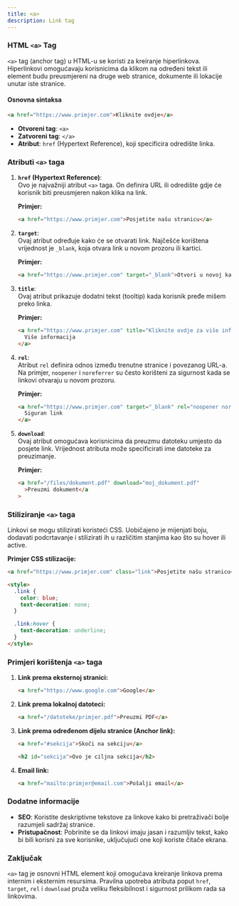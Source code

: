 ```yaml
---
title: <a>
description: Link tag
---
```


### HTML `<a>` Tag

`<a>` tag (anchor tag) u HTML-u se koristi za kreiranje hiperlinkova. Hiperlinkovi omogućavaju korisnicima da klikom na određeni tekst ili element budu preusmjereni na druge web stranice, dokumente ili lokacije unutar iste stranice.

#### Osnovna sintaksa

```html
<a href="https://www.primjer.com">Kliknite ovdje</a>
```

- **Otvoreni tag**: `<a>`
- **Zatvoreni tag**: `</a>`
- **Atribut**: `href` (Hypertext Reference), koji specificira odredište linka.

### Atributi `<a>` taga

1. **`href` (Hypertext Reference)**:  
   Ovo je najvažniji atribut `<a>` taga. On definira URL ili odredište gdje će korisnik biti preusmjeren nakon klika na link.

   **Primjer:**

   ```html
   <a href="https://www.primjer.com">Posjetite našu stranicu</a>
   ```

2. **`target`**:  
   Ovaj atribut određuje kako će se otvarati link. Najčešće korištena vrijednost je `_blank`, koja otvara link u novom prozoru ili kartici.

   **Primjer:**

   ```html
   <a href="https://www.primjer.com" target="_blank">Otvori u novoj kartici</a>
   ```

3. **`title`**:  
   Ovaj atribut prikazuje dodatni tekst (tooltip) kada korisnik pređe mišem preko linka.

   **Primjer:**

   ```html
   <a href="https://www.primjer.com" title="Kliknite ovdje za više informacija">
     Više informacija
   </a>
   ```

4. **`rel`**:  
   Atribut `rel` definira odnos između trenutne stranice i povezanog URL-a. Na primjer, `noopener` i `noreferrer` su često korišteni za sigurnost kada se linkovi otvaraju u novom prozoru.

   **Primjer:**

   ```html
   <a href="https://www.primjer.com" target="_blank" rel="noopener noreferrer">
     Siguran link
   </a>
   ```

5. **`download`**:  
   Ovaj atribut omogućava korisnicima da preuzmu datoteku umjesto da posjete link. Vrijednost atributa može specificirati ime datoteke za preuzimanje.

   **Primjer:**

   ```html
   <a href="/files/dokument.pdf" download="moj_dokument.pdf"
     >Preuzmi dokument</a
   >
   ```

### Stiliziranje `<a>` taga

Linkovi se mogu stilizirati koristeći CSS. Uobičajeno je mijenjati boju, dodavati podcrtavanje i stilizirati ih u različitim stanjima kao što su hover ili active.

**Primjer CSS stilizacije:**

```html
<a href="https://www.primjer.com" class="link">Posjetite našu stranicu</a>

<style>
  .link {
    color: blue;
    text-decoration: none;
  }

  .link:hover {
    text-decoration: underline;
  }
</style>
```

### Primjeri korištenja `<a>` taga

1. **Link prema eksternoj stranici:**

   ```html
   <a href="https://www.google.com">Google</a>
   ```

2. **Link prema lokalnoj datoteci:**

   ```html
   <a href="/datoteke/primjer.pdf">Preuzmi PDF</a>
   ```

3. **Link prema određenom dijelu stranice (Anchor link):**

   ```html
   <a href="#sekcija">Skoči na sekciju</a>

   <h2 id="sekcija">Ovo je ciljna sekcija</h2>
   ```

4. **Email link:**
   ```html
   <a href="mailto:primjer@email.com">Pošalji email</a>
   ```

### Dodatne informacije

- **SEO**: Koristite deskriptivne tekstove za linkove kako bi pretraživači bolje razumjeli sadržaj stranice.
- **Pristupačnost**: Pobrinite se da linkovi imaju jasan i razumljiv tekst, kako bi bili korisni za sve korisnike, uključujući one koji koriste čitače ekrana.

### Zaključak

`<a>` tag je osnovni HTML element koji omogućava kreiranje linkova prema internim i eksternim resursima. Pravilna upotreba atributa poput `href`, `target`, `rel` i `download` pruža veliku fleksibilnost i sigurnost prilikom rada sa linkovima.
